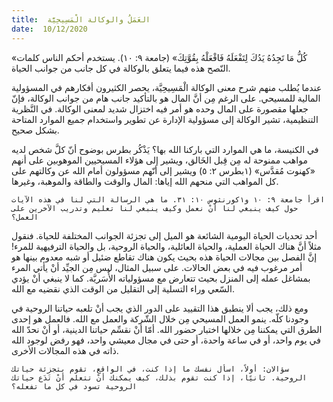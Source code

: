 ```yaml
---
title:  العَمَلُ والوكالة الْمَسِيحِيَّة
date:  10/12/2020
---
```


«كُلُّ مَا تَجِدُهُ يَدُكَ لِتَفْعَلَهُ فَافْعَلْهُ بِقُوَّتِكَ» (جامعة ٩: ١٠). يستخدم أحكم الناس كلمات النّصح هذه فيما يتعلق بالوكالة في كل جانب من جوانب الحياة.

عندما يُطلب منهم شرح معنى الوكالة الْمَسِيحِيَّة، يحصر الكثيرون أفكارهم في المسؤولية المالية للمسيحي. على الرغم مِن أنَّ المال هو بالتأكيد جانب هام من جوانب الوكالة، فإنّ جعلها مقصورة على المال وحده هو أمر فيه اختزال شديد لمعنى الوكالة. في النَّظرية التنظيمية، تشير الوكالة إلى مسؤولية الإدارة عن تطوير واستخدام جميع الموارد المتاحة بشكل صحيح.

في الكنيسة، ما هي الموارد التي باركنا الله بها؟ يَذْكُر بطرس بوضوح أنّ كلَّ شخص لديه مواهب ممنوحة له مِن قِبل الخَالق، ويشير إلى هؤلاء المسيحيين الموهوبين على أنهم «كهنوت مُقدَّس» (١بطرس ٢: ٥) ويشير إلى أنّهم مسؤولون أمام الله عن وكالتهم على كل المواهب التي منحهم الله إياها: المال والوقت والطاقة والموهبة، وغيرها.

`اقرأ جامعة ٩: ١٠ و١كورنثوس ١٠: ٣١. ما هي الرسالة التي لنا في هذه الآيات حول كيف ينبغي لنا أنْ نعمل وكيف ينبغي لنا تعليم وتدريب الآخرين على العمل؟`

أحد تحديات الحياة اليومية الشائعة هو الميل إلى تجزئة الجوانب المختلفة للحياة. فنقول مثلاً أنَّ هناك الحياة العملية، والحياة العائلية، والحياة الروحية، بل والحياة الترفيهية للمرء! إنَّ الفصل بين مجالات الحياة هذه بحيث يكون هناك تقاطع ضئيل أو شبه معدوم بينها هو أمر مرغوب فيه في بعض الحالات. على سبيل المثال، ليس مِن الجيِّد أنْ يأتي المرء بمشاغل عمله إلى المنزل بحيث تتعارض مع مسؤولياته الأُسَريَّة. كما لا ينبغي أنْ يؤدي السّعي وراء التسلية إلى التقليل من الوقت الذي نقضيه مع الله.

ومع ذلك، يجب ألا ينطبق هذا التقييد على الدور الذي يجب أنْ تلعبه حياتنا الروحية في وجودنا كلّه. ينمو العمل المسيحي مِن خلال الشّركة والعمل مع الله. فالعمل هو إحدى الطرق التي يمكننا مِن خلالها اختبار حضور الله. أمّا أنْ نقسِّم حياتنا الدينية، أو أنْ نحدّ الله في يوم واحد، أو في ساعة واحدة، أو حتى في مجال معيشي واحد، فهو رفض لوجود الله ذاته في هذه المجالات الأخرى.

`سؤالان: أولاً، اسأل نفسك ما إذا كنت، في الواقع، تقوم بتجزئة حياتك الروحية. ثانيًا، إذا كنت تقوم بذلك، كيف يمكنك أنْ تتعلم أنْ تَدَع حياتك الروحية تسود في كل ما تفعله؟`